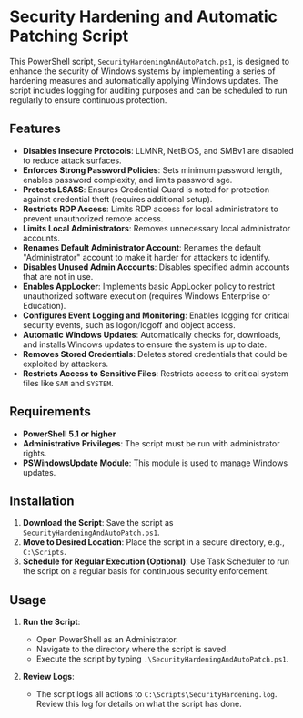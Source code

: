 # Security Hardening and Automatic Patching Script

This PowerShell script, `SecurityHardeningAndAutoPatch.ps1`, is designed to enhance the security of Windows systems by implementing a series of hardening measures and automatically applying Windows updates. The script includes logging for auditing purposes and can be scheduled to run regularly to ensure continuous protection.

## Features

- **Disables Insecure Protocols**: LLMNR, NetBIOS, and SMBv1 are disabled to reduce attack surfaces.
- **Enforces Strong Password Policies**: Sets minimum password length, enables password complexity, and limits password age.
- **Protects LSASS**: Ensures Credential Guard is noted for protection against credential theft (requires additional setup).
- **Restricts RDP Access**: Limits RDP access for local administrators to prevent unauthorized remote access.
- **Limits Local Administrators**: Removes unnecessary local administrator accounts.
- **Renames Default Administrator Account**: Renames the default "Administrator" account to make it harder for attackers to identify.
- **Disables Unused Admin Accounts**: Disables specified admin accounts that are not in use.
- **Enables AppLocker**: Implements basic AppLocker policy to restrict unauthorized software execution (requires Windows Enterprise or Education).
- **Configures Event Logging and Monitoring**: Enables logging for critical security events, such as logon/logoff and object access.
- **Automatic Windows Updates**: Automatically checks for, downloads, and installs Windows updates to ensure the system is up to date.
- **Removes Stored Credentials**: Deletes stored credentials that could be exploited by attackers.
- **Restricts Access to Sensitive Files**: Restricts access to critical system files like `SAM` and `SYSTEM`.

## Requirements

- **PowerShell 5.1 or higher**
- **Administrative Privileges**: The script must be run with administrator rights.
- **PSWindowsUpdate Module**: This module is used to manage Windows updates.

## Installation

1. **Download the Script**: Save the script as `SecurityHardeningAndAutoPatch.ps1`.
2. **Move to Desired Location**: Place the script in a secure directory, e.g., `C:\Scripts`.
3. **Schedule for Regular Execution (Optional)**: Use Task Scheduler to run the script on a regular basis for continuous security enforcement.

## Usage

1. **Run the Script**:
   - Open PowerShell as an Administrator.
   - Navigate to the directory where the script is saved.
   - Execute the script by typing `.\SecurityHardeningAndAutoPatch.ps1`.

2. **Review Logs**:
   - The script logs all actions to `C:\Scripts\SecurityHardening.log`. Review this log for details on what the script has done.
